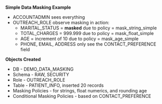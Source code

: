 **Simple Data Masking Example**
- ACCOUNTADMIN sees everything
- OUTREACH_ROLE observe masking in action:
   -  MARITAL_STATUS = **masked** due to policy = mask_string_simple
   -  TOTAL_CHARGES = 999.999 due to policy = mask_float_simple
   -  AGE = increment of 10 due to policy = mask_age_simple
   -  PHONE, EMAIL, ADDRESS only see the CONTACT_PREFERENCE field

**Objects Created**
- DB - DEMO_DATA_MASKING
-  Schema - RAW, SECURITY
-  Role - OUTREACH_ROLE
-  Table - PATIENT_INFO, inserted 20 records
-  Masking Policies - for strings, float numerics, and rounding age
-  Conditional Masking Policies - based on CONTACT_PREFERENCE 
